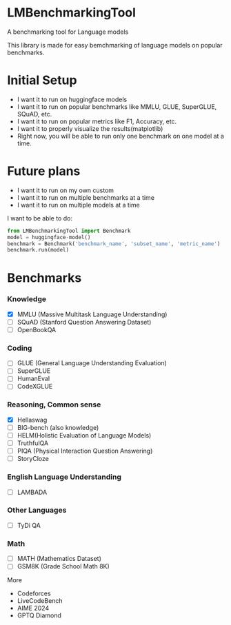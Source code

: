 # LMBenchmarkingTool
A benchmarking tool for Language models


This library is made for easy bemchmarking of language models on popular benchmarks.

# Initial Setup
- I want it to run on huggingface models
- I want it to run on popular benchmarks like MMLU, GLUE, SuperGLUE, SQuAD, etc.
- I want it to run on popular metrics like F1, Accuracy, etc.
- I want it to properly visualize the results(matplotlib)
- Right now, you will be able to run only one benchmark on one model at a time.

# Future plans
- I want it to run on my own custom
- I want it to run on multiple benchmarks at a time
- I want it to run on multiple models at a time


I want to  be able to do:

```python
from LMBenchmarkingTool import Benchmark
model = huggingface-model()
benchmark = Benchmark('benchmark_name', 'subset_name', 'metric_name')
benchmark.run(model)
```

# Benchmarks

### Knowledge
- [x] MMLU (Massive Multitask Language Understanding) 
- [ ] SQuAD (Stanford Question Answering Dataset) 
- [ ] OpenBookQA

### Coding
- [ ] GLUE (General Language Understanding Evaluation) 
- [ ] SuperGLUE
- [ ] HumanEval
- [ ] CodeXGLUE

### Reasoning, Common sense
- [x] Hellaswag
- [ ] BIG-bench (also knowledge)
- [ ] HELM(Holistic Evaluation of Language Models)
- [ ] TruthfulQA
- [ ] PIQA (Physical Interaction Question Answering)
- [ ] StoryCloze

### English Language Understanding
- [ ] LAMBADA

### Other Languages
- [ ] TyDi QA

### Math
- [ ] MATH (Mathematics Dataset)
- [ ] GSM8K (Grade School Math 8K)

More
- Codeforces
- LiveCodeBench
- AIME 2024
- GPTQ Diamond